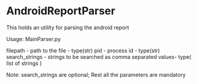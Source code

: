 # AndroidReportParser
This holds an utility for parsing the android report

Usage:
MainParser.py <filepath> <pid> <search strings>
  
  

filepath - path to the file - type(str)
pid - process id - type(str)
search_strings - strings to be searched as comma separated values- type( list of strings )

Note: search_strings are optional; Rest all the parameters are mandatory
